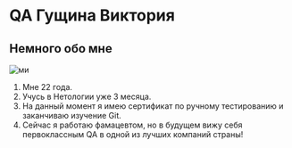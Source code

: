 # QA Гущина Виктория
## Немного обо мне

![ми](images/IMG_5321.png)

1. Мне 22 года.
2. Учусь в Нетологии уже 3 месяца.
3. На данный момент я имею сертификат по ручному тестированию и заканчиваю изучение Git.
4. Сейчас я работаю фамацевтом, но в будущем вижу себя первоклассным QA в одной из лучших компаний страны!
   
